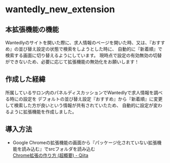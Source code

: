 # wantedly_new_extension

## 本拡張機能の機能
Wantedlyのサイトを開いた際に、求人情報のページを開いた時、又は、『おすすめ』の並び替え設定の状態で検索をしようとした時に、
自動的に『新着順』で検索する画面に切り替えるようにしています。
現時点で設定の有効無効の切替ができないため、必要に応じて拡張機能の無効化をお願いします！

## 作成した経緯
所属しているサロン内のパネルディスカッションでWantedlyで求人情報を調べる時にの設定を
デフォルトの並び替え設定『おすすめ』から『新着順』に変更して検索した方が良いという情報が共有されていたため、
自動的に設定が変わるように拡張機能を作成しました。

## 導入方法
- Google Chromeの拡張機能の画面から『パッケージ化されていない拡張機能を読み込む』でsrcフォルダを読み込む  
[Chrome拡張の作り方 (超概要) - Qiita](https://qiita.com/RyBB/items/32b2a7b879f21b3edefc)
